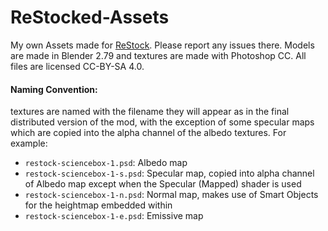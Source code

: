 # ReStocked-Assets
My own Assets made for [ReStock](https://github.com/PorktoberRevolution/ReStocked). Please report any issues there. Models are made in Blender 2.79 and textures are made with Photoshop CC. All files are licensed CC-BY-SA 4.0. 

#### Naming Convention:
textures are named with the filename they will appear as in the final distributed version of the mod, with the exception of some specular maps which are copied into the alpha channel of the albedo textures. For example:
* `restock-sciencebox-1.psd`: Albedo map
* `restock-sciencebox-1-s.psd`: Specular map, copied into alpha channel of Albedo map except when the Specular (Mapped) shader is used
* `restock-sciencebox-1-n.psd`: Normal map, makes use of Smart Objects for the heightmap embedded within
* `restock-sciencebox-1-e.psd`: Emissive map
